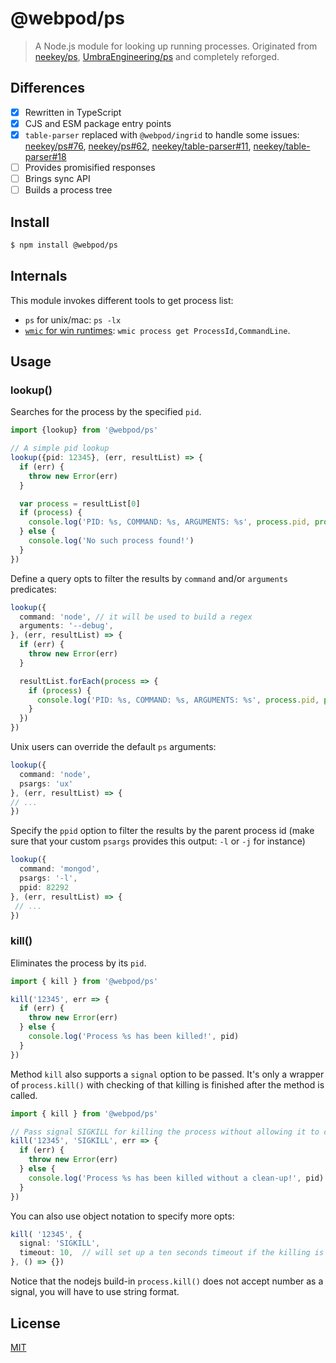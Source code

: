 # @webpod/ps

> A Node.js module for looking up running processes. Originated from [neekey/ps](https://github.com/neekey/ps), [UmbraEngineering/ps](https://github.com/UmbraEngineering/ps) and completely reforged.

## Differences
* [x] Rewritten in TypeScript
* [x] CJS and ESM package entry points
* [x] `table-parser` replaced with `@webpod/ingrid` to handle some issues: [neekey/ps#76](https://github.com/neekey/ps/issues/76), [neekey/ps#62](https://github.com/neekey/ps/issues/62), [neekey/table-parser#11](https://github.com/neekey/table-parser/issues/11), [neekey/table-parser#18](https://github.com/neekey/table-parser/issues/18)
* [ ] Provides promisified responses
* [ ] Brings sync API
* [ ] Builds a process tree

## Install
```bash
$ npm install @webpod/ps
```

## Internals
This module invokes different tools to get process list:

* `ps` for unix/mac: `ps -lx`
* [`wmic` for win runtimes](https://learn.microsoft.com/en-us/windows/win32/wmisdk/wmic): `wmic process get ProcessId,CommandLine`.

## Usage

### lookup()
Searches for the process by the specified `pid`.
```ts
import {lookup} from '@webpod/ps'

// A simple pid lookup
lookup({pid: 12345}, (err, resultList) => {
  if (err) {
    throw new Error(err)
  }

  var process = resultList[0]
  if (process) {
    console.log('PID: %s, COMMAND: %s, ARGUMENTS: %s', process.pid, process.command, process.arguments)
  } else {
    console.log('No such process found!')
  }
})
```

Define a query opts to filter the results by `command` and/or `arguments` predicates:
```ts
lookup({
  command: 'node', // it will be used to build a regex 
  arguments: '--debug',
}, (err, resultList) => {
  if (err) {
    throw new Error(err)
  }

  resultList.forEach(process => {
    if (process) {
      console.log('PID: %s, COMMAND: %s, ARGUMENTS: %s', process.pid, process.command, process.arguments);
    }
  })
})
```

Unix users can override the default `ps` arguments:
```ts
lookup({
  command: 'node',
  psargs: 'ux'
}, (err, resultList) => {
// ...
})
```

Specify the `ppid` option to filter the results by the parent process id (make sure that your custom `psargs` provides this output: `-l` or `-j` for instance)
```ts
lookup({
  command: 'mongod',
  psargs: '-l',
  ppid: 82292
}, (err, resultList) => {
 // ...
})
```

### kill()
Eliminates the process by its `pid`.

```ts
import { kill } from '@webpod/ps'

kill('12345', err => {
  if (err) {
    throw new Error(err)
  } else {
    console.log('Process %s has been killed!', pid)
  }
})
```

Method `kill` also supports a `signal` option to be passed. It's only a wrapper of `process.kill()` with checking of that killing is finished after the method is called.

```ts
import { kill } from '@webpod/ps'

// Pass signal SIGKILL for killing the process without allowing it to clean up
kill('12345', 'SIGKILL', err => {
  if (err) {
    throw new Error(err)
  } else {
    console.log('Process %s has been killed without a clean-up!', pid)
  }
})
```

You can also use object notation to specify more opts:
```ts
kill( '12345', {
  signal: 'SIGKILL',
  timeout: 10,  // will set up a ten seconds timeout if the killing is not successful
}, () => {})
```

Notice that the nodejs build-in `process.kill()` does not accept number as a signal, you will have to use string format.

## License
[MIT](./LICENSE)
